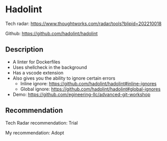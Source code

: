 # Hadolint

Tech radar: https://www.thoughtworks.com/radar/tools?blipid=202210018

Github: https://github.com/hadolint/hadolint

## Description

- A linter for Dockerfiles
- Uses shellcheck in the background
- Has a vscode extension
- Also gives you the ability to ignore certain errors
  - Inline ignore: https://github.com/hadolint/hadolint#inline-ignores
  - Global ignore: https://github.com/hadolint/hadolint#global-ignores
- Demo: https://github.com/egineering-llc/advanced-git-workshop

## Recommendation

Tech Radar recommendation: Trial

My recommendation: Adopt
